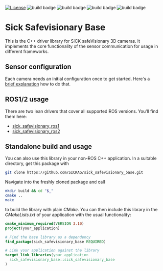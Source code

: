 [![License](https://img.shields.io/badge/License-Apache_2.0-yellow.svg)](https://opensource.org/licenses/Apache-2.0)
![build badge](https://github.com/SICKAG/sick_safevisionary_base/actions/workflows/industrial_ci_noetic_action.yml/badge.svg)
![build badge](https://github.com/SICKAG/sick_safevisionary_base/actions/workflows/industrial_ci_humble_action.yml/badge.svg)
![build badge](https://github.com/SICKAG/sick_safevisionary_base/actions/workflows/industrial_ci_iron_action.yml/badge.svg)
![build badge](https://github.com/SICKAG/sick_safevisionary_base/actions/workflows/industrial_ci_rolling_action.yml/badge.svg)

# Sick Safevisionary Base
This is the C++ driver library for SICK safeVisionary 3D cameras.
It implements the core functionality of the sensor communication for usage in different frameworks.

## Sensor configuration
Each camera needs an initial configuration once to get started. Here's a [brief explanation](./resources/doc/safety_designer.md) how to do that.

## ROS1/2 usage
There are two lean drivers that cover all supported ROS versions.
You'll find them here:
- [sick_safevisionary_ros1](https://github.com/SICKAG/sick_safevisionary_ros1)
- [sick_safevisionary_ros2](https://github.com/SICKAG/sick_safevisionary_ros2)

## Standalone build and usage
You can also use this library in your non-ROS C++ application.
In a suitable directory, get this package with
```bash
git clone https://github.com/SICKAG/sick_safevisionary_base.git
```

Navigate into the freshly cloned package and call
```bash
mkdir build && cd "$_"
cmake ..
make
```
to build the library with plain *CMake*.
You can then include this library in the *CMakeLists.txt* of your application with the usual functionality:
```cmake
cmake_minimum_required(VERSION 3.10)
project(your_application)

# Find the base library as a dependency
find_package(sick_safevisionary_base REQUIRED)

# Link your application against the library
target_link_libraries(your_application
  sick_safevisionary_base::sick_safevisionary_base
)

```
